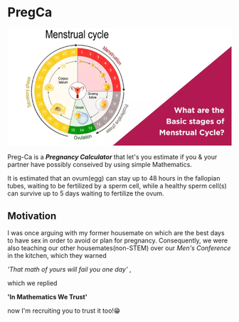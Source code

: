 # PregCa
![](./menstrual-cycle.webp)

Preg-Ca is a ***Pregnancy Calculator*** that let's you estimate if you & your partner have possibly conseived by using simple Mathematics.

It is estimated that an ovum(egg) can stay up to 48 hours in the fallopian tubes, waiting to be fertilized by a sperm cell,
while a healthy sperm cell(s) can survive up to 5 days waiting to fertilize the ovum.

## Motivation
I was once arguing with my former housemate on which are the best days to have sex in order to avoid or plan for pregnancy. Consequently, we were also teaching our other housemates(non-STEM) over our *Men's Conference* in the kitchen, which they warned 

*'That math of yours will fail you one day'* ,

which we replied 

**'In Mathematics We Trust'** 

now I'm recruiting you to trust it too!😁
